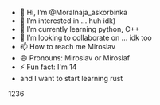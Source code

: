 - 👋 Hi, I’m @Moralnaja_askorbinka
- 👀 I’m interested in ... huh idk)
- 🌱 I’m currently learning python, C++  
- 💞️ I’m looking to collaborate on ... idk too
- 📫 How to reach me Miroslav
- 😄 Pronouns: Miroslav or Miroslaf
- ⚡ Fun fact: I'm 14
- and I want to start learning rust






































































































1236
